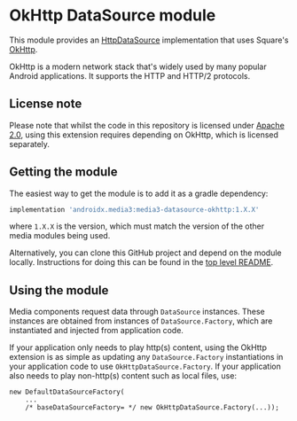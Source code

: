 # OkHttp DataSource module

This module provides an [HttpDataSource][] implementation that uses Square's
[OkHttp][].

OkHttp is a modern network stack that's widely used by many popular Android
applications. It supports the HTTP and HTTP/2 protocols.

[HttpDataSource]: ../datasource/src/main/java/androidx/media3/datasource/HttpDataSource.java
[OkHttp]: https://square.github.io/okhttp/

## License note

Please note that whilst the code in this repository is licensed under
[Apache 2.0][], using this extension requires depending on OkHttp, which is
licensed separately.

[Apache 2.0]: ../../LICENSE

## Getting the module

The easiest way to get the module is to add it as a gradle dependency:

```gradle
implementation 'androidx.media3:media3-datasource-okhttp:1.X.X'
```

where `1.X.X` is the version, which must match the version of the other media
modules being used.

Alternatively, you can clone this GitHub project and depend on the module
locally. Instructions for doing this can be found in the [top level README][].

[top level README]: ../../README.md

## Using the module

Media components request data through `DataSource` instances. These instances
are obtained from instances of `DataSource.Factory`, which are instantiated and
injected from application code.

If your application only needs to play http(s) content, using the OkHttp
extension is as simple as updating any `DataSource.Factory` instantiations in
your application code to use `OkHttpDataSource.Factory`. If your application
also needs to play non-http(s) content such as local files, use:
```
new DefaultDataSourceFactory(
    ...
    /* baseDataSourceFactory= */ new OkHttpDataSource.Factory(...));
```
